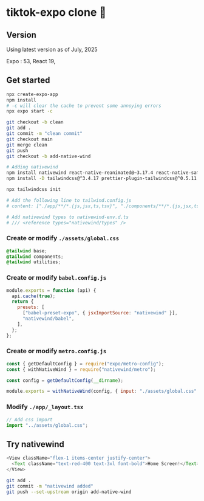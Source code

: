# tiktok-expo clone 👋

## Version

Using latest version as of July, 2025

Expo : 53, React 19,

## Get started

```bash
npx create-expo-app
npm install
# -c will clear the cache to prevent some annoying errors
npx expo start -c

git checkout -b clean
git add .
git commit -m "clean commit"
git checkout main
git merge clean
git push
git checkout -b add-native-wind

# Adding nativewind
npm install nativewind react-native-reanimated@~3.17.4 react-native-safe-area-context@5.4.0
npm install -D tailwindcss@^3.4.17 prettier-plugin-tailwindcss@^0.5.11

npx tailwindcss init

# Add the following line to tailwind.config.js
# content: ["./app/**/*.{js,jsx,ts,tsx}", "./components/**/*.{js,jsx,ts,tsx}"],

# Add nativewind types to nativewind-env.d.ts
# /// <reference types="nativewind/types" />
```

### Create or modify `./assets/global.css`

```css
@tailwind base;
@tailwind components;
@tailwind utilities;
```

### Create or modify `babel.config.js`

```javascript
module.exports = function (api) {
  api.cache(true);
  return {
    presets: [
      ["babel-preset-expo", { jsxImportSource: "nativewind" }],
      "nativewind/babel",
    ],
  };
};
```

### Create or modify `metro.config.js`

```javascript
const { getDefaultConfig } = require("expo/metro-config");
const { withNativeWind } = require("nativewind/metro");

const config = getDefaultConfig(__dirname);

module.exports = withNativeWind(config, { input: "./assets/global.css" });
```

### Modify `./app/_layout.tsx`

```javascript
// Add css import
import "../assets/global.css";
```

## Try nativewind

```javascript
<View className="flex-1 items-center justify-center">
  <Text className="text-red-400 text-3xl font-bold">Home Screen!</Text>
</View>
```

```bash
git add .
git commit -m "nativewind added"
git push --set-upstream origin add-native-wind
```
